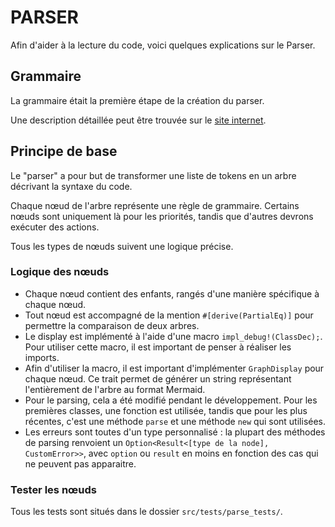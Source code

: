 # PARSER

Afin d'aider à la lecture du code, voici quelques explications sur le Parser.

## Grammaire

La grammaire était la première étape de la création du parser.

Une description détaillée peut être trouvée sur
le [site internet](https://dibi-programming-language.github.io/SkribiDocFr/Grammaire.html).

## Principe de base

Le "parser" a pour but de transformer une liste de tokens en un arbre décrivant la syntaxe du code.

Chaque nœud de l'arbre représente une règle de grammaire. Certains nœuds sont uniquement là pour les priorités,
tandis que d'autres devrons exécuter des actions.

Tous les types de nœuds suivent une logique précise.

### Logique des nœuds

- Chaque nœud contient des enfants, rangés d'une manière spécifique à chaque nœud.
- Tout nœud est accompagné de la mention `#[derive(PartialEq)]` pour permettre la comparaison de deux arbres.
- Le display est implémenté à l'aide d'une macro `impl_debug!(ClassDec);`. Pour utiliser cette macro, il est important
  de penser à réaliser les imports.
- Afin d'utiliser la macro, il est important d'implémenter `GraphDisplay` pour chaque nœud. Ce trait permet de générer
  un string représentant l'entièrement de l'arbre au format Mermaid.
- Pour le parsing, cela a été modifié pendant le développement. Pour les premières classes, une fonction est utilisée,
  tandis que pour les plus récentes, c'est une méthode `parse` et une méthode `new` qui sont utilisées.
- Les erreurs sont toutes d'un type personnalisé : la plupart des méthodes de parsing renvoient
  un `Option<Result<[type de la node], CustomError>>`, avec `option` ou `result` en moins en fonction des cas qui ne
  peuvent pas apparaitre.

### Tester les nœuds

Tous les tests sont situés dans le dossier `src/tests/parse_tests/`.
